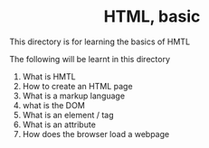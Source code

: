 <center> <h1>HTML, basic</h1> </center>

<p>This directory is for learning the basics of HMTL</p>
<P>The following will be learnt in this directory</P>
<ol>
	<li>What is HMTL</li>
	<li>How to create an HTML page</li>
	<li>What is a markup language</li>
	<li>what is the DOM</li>
	<li>What is an element / tag</li>
	<li>What is an attribute</li>
	<li>How does the browser load a webpage</li>
</ol>